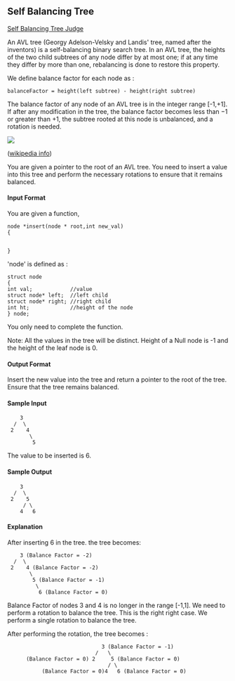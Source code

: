 ## Self Balancing Tree

[Self Balancing Tree Judge](https://www.hackerrank.com/challenges/self-balancing-tree/problem?fbclid=IwAR2GqfGk3BV7TYE4hmdoL9bD80TFFOmz_vBvFb5t0xuNrwz_GaxJgIjd1w8)

An AVL tree (Georgy Adelson-Velsky and Landis' tree, named after the inventors) is a self-balancing binary search tree. In an AVL tree, the heights of the two child subtrees of any node differ by at most one; if at any time they differ by more than one, rebalancing is done to restore this property.

We define balance factor for each node as :
```
balanceFactor = height(left subtree) - height(right subtree)
```
The balance factor of any node of an AVL tree is in the integer range [-1,+1]. If after any modification in the tree, the balance factor becomes less than −1 or greater than +1, the subtree rooted at this node is unbalanced, and a rotation is needed.

![](https://github.com/andy489/Data_Structures_and_Algorithms_CPP/blob/master/assets/AVL%20Tree%20Rebalancing%2001.png)

([wikipedia info](https://en.wikipedia.org/wiki/AVL_tree))

You are given a pointer to the root of an AVL tree. You need to insert a value into this tree and perform the necessary rotations to ensure that it remains balanced.

#### Input Format

You are given a function,
```
node *insert(node * root,int new_val)
{


}
```
'node' is defined as :
```
struct node
{
int val;            //value
struct node* left;  //left child
struct node* right; //right child
int ht;             //height of the node
} node;
```
You only need to complete the function.

Note: All the values in the tree will be distinct. Height of a Null node is -1 and the height of the leaf node is 0.


#### Output Format

Insert the new value into the tree and return a pointer to the root of the tree. Ensure that the tree remains balanced.

#### Sample Input
```
    3
  /  \
 2    4
       \
        5
```
The value to be inserted is 6.

#### Sample Output
```
    3
  /  \
 2    5
     / \
    4   6
```
#### Explanation

After inserting 6 in the tree. the tree becomes:
```
    3 (Balance Factor = -2)
  /  \
 2    4 (Balance Factor = -2)
       \
        5 (Balance Factor = -1)
         \
          6 (Balance Factor = 0)
```
Balance Factor of nodes 3 and 4 is no longer in the range [-1,1]. We need to perform a rotation to balance the tree. This is the right right case. We perform a single rotation to balance the tree.

After performing the rotation, the tree becomes :
```
                              3 (Balance Factor = -1)
                            /   \
      (Balance Factor = 0) 2     5 (Balance Factor = 0)
                                / \
           (Balance Factor = 0)4   6 (Balance Factor = 0)
```
